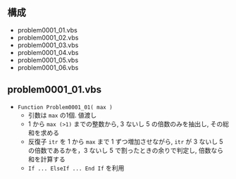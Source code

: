 ## 構成 ##
* problem0001_01.vbs
* problem0001_02.vbs
* problem0001_03.vbs
* problem0001_04.vbs
* problem0001_05.vbs
* problem0001_06.vbs

## problem0001_01.vbs ##
* `Function Problem0001_01( max )`
	* 引数は `max` の1個. 値渡し
	* 1 から `max (>1)` までの整数から, 3 ないし 5 の倍数のみを抽出し, その総和を求める
	* 反復子 `itr` を 1 から `max` まで 1 ずつ増加させながら, `itr` が 3 ないし 5 の倍数であるかを，3 ないし 5 で割ったときの余りで判定し, 倍数なら和を計算する
	* `If ... ElseIf ... End If` を利用
